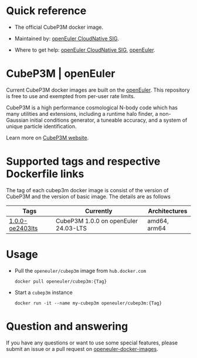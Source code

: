 # Quick reference

- The official CubeP3M docker image.

- Maintained by: [openEuler CloudNative SIG](https://gitee.com/openeuler/cloudnative).

- Where to get help: [openEuler CloudNative SIG](https://gitee.com/openeuler/cloudnative), [openEuler](https://gitee.com/openeuler/community).
# CubeP3M | openEuler
Current CubeP3M docker images are built on the [openEuler](https://repo.openeuler.org/). This repository is free to use and exempted from per-user rate limits.

CubeP3M is a high performance cosmological N-body code which has many utilities and extensions, including a runtime halo finder, a non-Gaussian initial conditions generator, a tuneable accuracy, and a system of unique particle identification. 

Learn more on [CubeP3M website](https://github.com/jharno/cubep3m).


# Supported tags and respective Dockerfile links
The tag of each cubep3m docker image is consist of the version of CubeP3M and the version of basic image. The details are as follows

| Tags | Currently |  Architectures|
|------|-----------|---------------|
|[1.0.0-oe2403lts](https://gitee.com/openeuler/openeuler-docker-images/blob/master/cubep3m/1.0.0/24.03-lts/Dockerfile)| CubeP3M 1.0.0 on openEuler 24.03-LTS | amd64, arm64 |


# Usage
- Pull the `openeuler/cubep3m` image from `hub.docker.com`
	```
	docker pull openeuler/cubep3m:{Tag}
	```
- Start a `cubep3m` instance
	```
	docker run -it --name my-cubep3m openeuler/cubep3m:{Tag}
	```

# Question and answering
If you have any questions or want to use some special features, please submit an issue or a pull request on [openeuler-docker-images](https://gitee.com/openeuler/openeuler-docker-images).